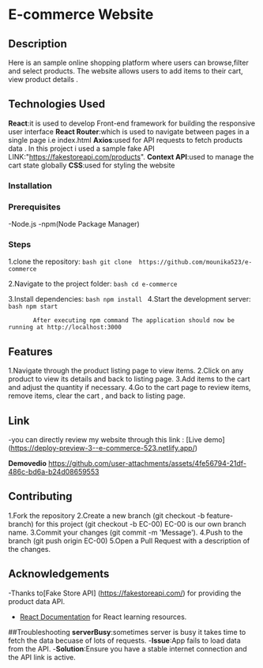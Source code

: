 # E-commerce Website

## Description

Here is an sample online shopping platform where users can browse,filter and select products. The website allows users to add items to their cart, view product details .

## Technologies Used

**React**:it is used to develop Front-end framework for building the responsive user interface 
**React Router**:which is used to navigate between pages in a single page i.e index.html
**Axios**:used for API requests to fetch products data . In this project i used a sample fake API LINK:"https://fakestoreapi.com/products".
**Context API**:used to manage the cart state globally
**CSS**:used for styling the website

### Installation
 

 ### Prerequisites
 -Node.js
 -npm(Node Package Manager)


### Steps
1.clone the repository:
            ```bash
            git clone  https://github.com/mounika523/e-commerce
            ```

2.Navigate to the project folder:
           ```bash
           cd e-commerce
           ```

3.Install dependencies:
          ```bash
          npm install
          ```
4.Start the development server:
          ```bash
           npm start
           ```

           After executing npm command The application should now be running at http://localhost:3000


## Features


1.Navigate through the product listing page to view items.
2.Click on any product to view its details and back to listing page.
3.Add items to the cart and adjust the quantity if necessary.
4.Go to the cart page to review items, remove items, clear the cart , and back to listing page.


## Link
 -you can directly review my website through this link :
  [Live demo] (https://deploy-preview-3--e-commerce-523.netlify.app/)

**Demovedio**
https://github.com/user-attachments/assets/4fe56794-21df-486c-bd6a-b24d08659553


## Contributing

1.Fork the repository
2.Create a new branch (git checkout -b feature-branch)
    for this project (git checkout -b EC-00)
    EC-00 is our own branch name.
3.Commit your changes (git commit -m 'Message').
4.Push to the branch (git push origin EC-00)
5.Open a Pull Request with a description of the changes.

## Acknowledgements

-Thanks to[Fake Store API] (https://fakestoreapi.com/) for providing the product data API.
- [React Documentation](https://reactjs.org/docs/getting-started.html) for React learning resources.

##Troubleshooting
**serverBusy**:sometimes server is busy it takes time to fetch the data becuase of lots of requests.
-**Issue**:App fails to load data from the API.
-**Solution**:Ensure you have a stable internet connection and the API link is active.




